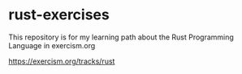 # rust-exercises
This repository is for my learning path about the Rust Programming Language in exercism.org

https://exercism.org/tracks/rust
